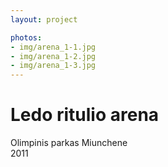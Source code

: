 ```yaml
---
layout: project

photos:
- img/arena_1-1.jpg
- img/arena_1-2.jpg
- img/arena_1-3.jpg
---
```

<h1>Ledo ritulio arena</h1>
<p>Olimpinis parkas Miunchene<br/>2011</p>

